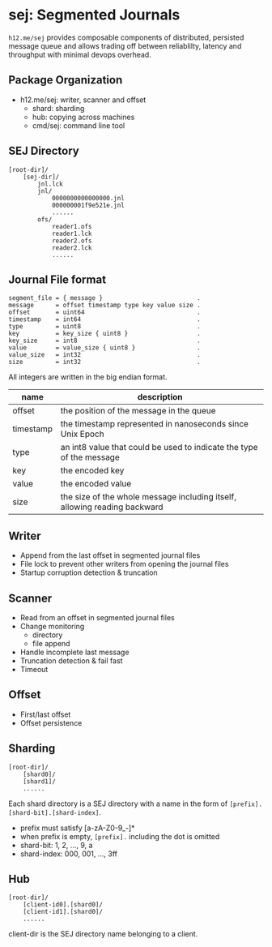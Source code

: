 sej: Segmented Journals
=======================

`h12.me/sej` provides composable components of distributed, persisted message queue and allows trading off between reliablilty, latency and throughput with minimal devops overhead.

Package Organization
--------------------

* h12.me/sej: writer, scanner and offset
    * shard: sharding
    * hub: copying across machines
    * cmd/sej: command line tool

SEJ Directory
-------------

```
[root-dir]/
    [sej-dir]/
        jnl.lck
        jnl/
            0000000000000000.jnl
            000000001f9e521e.jnl
            ......
        ofs/
            reader1.ofs
            reader1.lck
            reader2.ofs
            reader2.lck
            ......
```

Journal File format
-------------------

```
segment_file = { message }                          .
message      = offset timestamp type key value size .
offset       = uint64                               .
timestamp    = int64                                .
type         = uint8                                .
key          = key_size { uint8 }                   .
key_size     = int8                                 .
value        = value_size { uint8 }                 .
value_size   = int32                                .
size         = int32                                .
```

All integers are written in the big endian format.

 name      | description
--------   | -----------------------------------------------------------
 offset    | the position of the message in the queue
 timestamp | the timestamp represented in nanoseconds since Unix Epoch
 type      | an int8 value that could be used to indicate the type of the message
 key       | the encoded key
 value     | the encoded value
 size      | the size of the whole message including itself, allowing reading backward

Writer
------

* Append from the last offset in segmented journal files
* File lock to prevent other writers from opening the journal files
* Startup corruption detection & truncation

Scanner
-------

* Read from an offset in segmented journal files
* Change monitoring
    - directory
    - file append
* Handle incomplete last message
* Truncation detection & fail fast
* Timeout

Offset
------

* First/last offset
* Offset persistence

Sharding
--------

```
[root-dir]/
    [shard0]/
    [shard1]/
    ......
```

Each shard directory is a SEJ directory with a name in the form of `[prefix].[shard-bit].[shard-index]`.

* prefix must satisfy [a-zA-Z0-9_\-]*
* when prefix is empty, `[prefix].` including the dot is omitted
* shard-bit: 1, 2, ..., 9, a
* shard-index: 000, 001, ..., 3ff


Hub
---

```
[root-dir]/
    [client-id0].[shard0]/
    [client-id1].[shard0]/
    ......
```

client-dir is the SEJ directory name belonging to a client.
